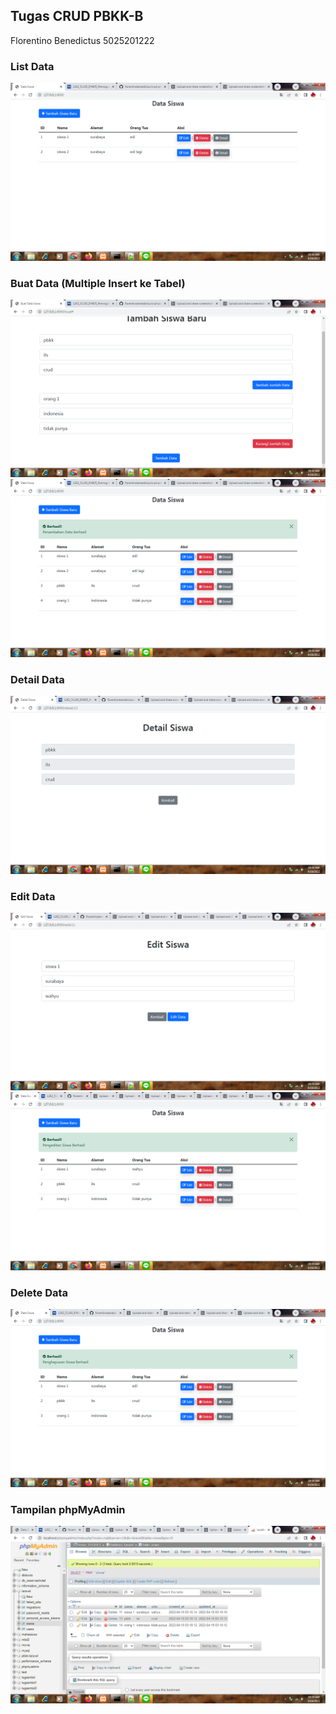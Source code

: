 ## Tugas CRUD PBKK-B
Florentino Benedictus 5025201222
### List Data
![](https://github.com/florentinobenedictus/crud-pbkk/blob/main/Screenshot/List%20Siswa.png)
### Buat Data (Multiple Insert ke Tabel)
![](https://github.com/florentinobenedictus/crud-pbkk/blob/main/Screenshot/Create%20Siswa.png)
![](https://github.com/florentinobenedictus/crud-pbkk/blob/main/Screenshot/Notifikasi%20Create%20Data.png)
### Detail Data
![](https://github.com/florentinobenedictus/crud-pbkk/blob/main/Screenshot/Detail%20Siswa.png)
### Edit Data
![](https://github.com/florentinobenedictus/crud-pbkk/blob/main/Screenshot/Edit%20Siswa.png)
![](https://github.com/florentinobenedictus/crud-pbkk/blob/main/Screenshot/Notifikasi%20Edit%20Siswa.png)
### Delete Data
![](https://github.com/florentinobenedictus/crud-pbkk/blob/main/Screenshot/Notifikasi%20Delete%20Data.png)
### Tampilan phpMyAdmin
![](https://github.com/florentinobenedictus/crud-pbkk/blob/main/Screenshot/Phpmyadmin.png)
